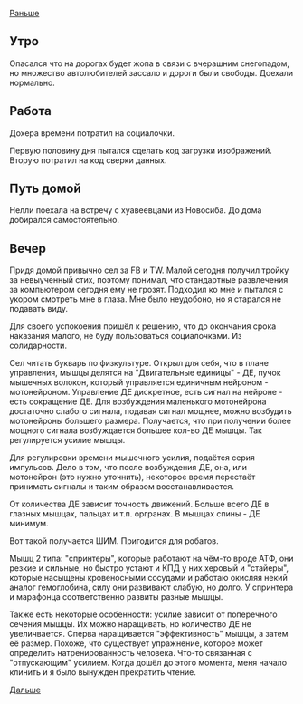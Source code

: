 [Раньше](2021.02.16.md)  
## Утро
Опасался что на дорогах будет жопа в связи с вчерашним снегопадом, но множество автолюбителей зассало и дороги были свободы. Доехали нормально.
## Работа
Дохера времени потратил на социалочки.

Первую половину дня пытался сделать код загрузки изображений. Вторую потратил на код сверки данных.
## Путь домой
Нелли поехала на встречу с хуавеевцами из Новосиба. До дома добирался самостоятельно.
## Вечер
Придя домой привычно сел за FB и TW. Малой сегодня получил тройку за невыученный стих, поэтому понимал, что стандартные развлечения за компьютером сегодня ему не грозят. Подходил ко мне и пытался с укором смотреть мне в глаза. Мне было неудобоно, но я старался не подавать виду.

Для своего успокоения пришёл к решению, что до окончания срока наказания малого, не буду пользоваться социалочками. Из солидарности.

Сел читать букварь по физкультуре. Открыл для себя, что в плане управления, мышцы делятся на "Двигательные единицы" - ДЕ, пучок мышечных волокон, который управляется единичным нейроном - мотонейроном. Управление ДЕ дискретное, есть сигнал на нейроне - есть сокращение ДЕ. Для возбуждения маленького мотонейрона достаточно слабого сигнала, подавая сигнал мощнее, можно возбудить мотонейроны большего размера. Получается, что при получении более мощного сигнала возбуждается большее кол-во ДЕ мышцы. Так регулируется усилие мышцы.

Для регулировки времени мышечного усилия, подаётся серия импульсов. Дело в том, что после возбуждения ДЕ, она, или мотонейрон (это нужно уточнить),  некоторое время перестаёт принимать сигналы и таким образом восстанавливается.

От количества ДЕ зависит точность движений. Больше всего ДЕ в глазных мышцах, пальцах и т.п. оргранах. В мышцах спины - ДЕ минимум.

Вот такой получается ШИМ. Пригодится для робатов.

Мышц 2 типа: "спринтеры", которые работают на чём-то вроде АТФ, они резкие и сильные, но быстро устают и КПД у них херовый и "стайеры", которые насыщены кровеносными сосудами и работаю окисляя некий аналог гемоглобина, силу они развивают слабую, но долго. У спринтера и марафонца соответственно развиты разные мышцы.

Также есть некоторые особенности: усилие зависит от поперечного сечения мышцы. Их можно наращивать, но количество ДЕ не увеличвается. Сперва наращивается "эффективность" мышцы, а затем её размер. Похоже, что существует упражнение, которое может определить натренированность человека. Что-то связанная с "отпускающим" усилием. Когда дошёл до этого момента, меня начало клинить и я было вынужден прекратить чтение.

[Дальше](2021.02.18.md)
